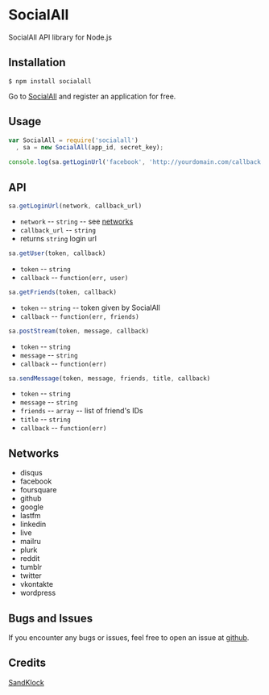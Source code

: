 # SocialAll

SocialAll API library for Node.js

## Installation

```
$ npm install socialall
```
Go to [SocialAll](https://www.socialall.io) and register an application for free.

## Usage

~~~ javascript
var SocialAll = require('socialall')
  , sa = new SocialAll(app_id, secret_key);

console.log(sa.getLoginUrl('facebook', 'http://yourdomain.com/callback'));
~~~

## API

~~~ javascript
sa.getLoginUrl(network, callback_url)
~~~

  * `network` -- `string` -- see [networks](#networks)
  * `callback_url` -- `string`
  * returns `string` login url

~~~ javascript
sa.getUser(token, callback)
~~~

  * `token` -- `string`
  * `callback` -- `function(err, user)`

~~~ javascript
sa.getFriends(token, callback)
~~~

  * `token` -- `string` -- token given by SocialAll
  * `callback` -- `function(err, friends)`

~~~ javascript
sa.postStream(token, message, callback)
~~~

  * `token` -- `string`
  * `message` -- `string`
  * `callback` -- `function(err)`

~~~ javascript
sa.sendMessage(token, message, friends, title, callback)
~~~

  * `token` -- `string`
  * `message` -- `string`
  * `friends` -- `array` -- list of friend's IDs
  * `title` -- `string`
  * `callback` -- `function(err)`

## Networks

* disqus
* facebook
* foursquare
* github
* google
* lastfm
* linkedin
* live
* mailru
* plurk
* reddit
* tumblr
* twitter
* vkontakte
* wordpress

## Bugs and Issues

If you encounter any bugs or issues, feel free to open an issue at [github](https://github.com/sandklock/soclall-api-npm/issues).

## Credits

[SandKlock](http://www.sandklock.com)
